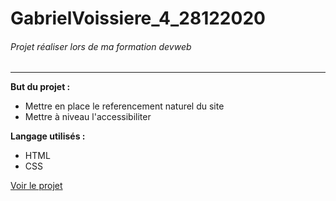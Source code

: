 ﻿# GabrielVoissiere_4_28122020
###### Projet réaliser lors de ma formation devweb

----
__But du projet :__
* Mettre en place le referencement naturel du site
* Mettre à niveau l'accessibiliter

__Langage utilisés :__
* HTML
* CSS

<a href="https://tropifly.github.io/GabrielVoissiere_4_28122020/">Voir le projet</a>